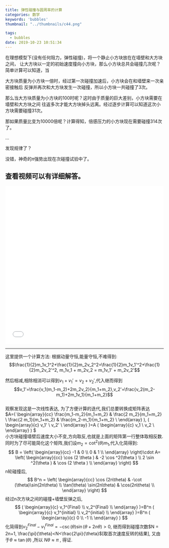 ```yaml
---
title: 弹性碰撞与圆周率的计算
categories: 数学
keywords: 'bubbles'
thumbnail: "../thumbnails/c44.png"

tags:
  - bubbles
date: 2019-10-23 10:51:34
---
```


在理想模型下(没有任何阻力，弹性碰撞)，将一个静止小方块放在在墙壁和大方块之间，
让大方块以一定的初始速度撞向小方块，那么小方块总共会碰撞几次呢？
简单计算可以知道，当

大方块质量为小方块一倍时，经过第一次碰撞加速后，小方块会在和墙壁来一次亲密接触后
反弹并再次和大方块发生一次碰撞，所以小方块一共碰撞了3次。

那么当大方块质量为小方块的100时呢？这时由于质量的巨大差别，小方块需要在墙壁和大方块之间
往返多次才能大方块掉头远离。经过逐步计算可以知道这次小方块需要碰撞31次。

那如果质量比变为10000倍呢？计算得知，倍感压力的小方块现在需要碰撞314次了。

...

发现规律了？

没错，神奇的$\pi$强势出现在次碰撞试验中了。

查看视频可以有详细解答。
-----------------------------  

<iframe height=500 width=100% src="//player.bilibili.com/player.html?aid=61421110&cid=106845214&page=1" scrolling="no" border="0" frameborder="no" framespacing="0" allowfullscreen="true"> </iframe>

-----------------------------  
这里提供一个计算方法:
根据动量守恒,能量守恒,不难得到:  
$$\frac{1}{2}m_1v_1^2+\frac{1}{2}m_2v_2^2=\frac{1}{2}m_1v_1'^2+\frac{1}{2}m_2v_2'^2, m_1v_1 + m_2v_2 = m_1v_1' + m_2v_2'$$

然后相减,相除相消可以得到$v_1+v_1'=v_2+v_2'$,代入继而得到  
$$v_1'=\frac{v_1(m_1-m_2)+2m_2v_2}{m_1+m_2},v_2'=\frac{v_2(m_2-m_1)+2m_1v_1}{m_1+m_2}$$  
观察发现这是一次线性表达, 为了方便计算的迭代,我们总要转换成矩阵表达  
$A=(
\begin{array}{cc}
 \frac{m_1-m_2}{m_1+m_2} & \frac{2 m_2}{m_1+m_2} \\
 \frac{2 m_1}{m_1+m_2} & \frac{m_2-m_1}{m_1+m_2} \\
\end{array}
), 
(
\begin{array}{c}
 v_1' \\
 v_2' \\
\end{array}
)=A (
\begin{array}{c}
 v_1 \\
 v_2 \\
\end{array}
)
$  
小方块碰撞墙壁后速度大小不变,方向取反,也就是上面的矩阵第一行整体取相反数.同时为了尽可能简化这个矩阵,我们设$m_2=\cot ^2(\theta )m_1$,代入化简得到:
$$
B = \left(
\begin{array}{cc}
 -1 & 0 \\
 0 & 1 \\
\end{array}
\right)\cdot A= \left(
\begin{array}{cc}
 \cos (2 \theta ) & -2 \cos ^2(\theta ) \\
 2 \sin ^2(\theta ) & \cos (2 \theta ) \\
\end{array}
\right)
$$
n轮碰撞后,
$$
B^n = \left(
\begin{array}{cc}
 \cos (2n\theta) & -\cot (\theta)\sin(2n\theta) \\
 \tan(\theta) \sin(2n\theta) & \cos(2n\theta) \\
\end{array}
\right)
$$
经过n次方块之间的碰撞+墙壁反弹之后,
$$
(
\begin{array}{c}
 v_1^{Final} \\
 v_2^{Final} \\
\end{array}
)=B^n (
\begin{array}{c}
 v_1^{initial} \\
 v_2^{initial} \\
\end{array}
)=B^n (
\begin{array}{c}
 0 \\
 -1 \\
\end{array}
)
$$
化简得到$v_2^{Final}-v_1^{Final} = -\csc(\theta)\sin(\theta +2n\theta) >0$,
继而得到碰撞次数$N = 2n+1,  \frac{\pi}{\theta}<N<\frac{2\pi}{\theta}$[取首次速度反转的结果], 又由于$\theta\approx \tan(\theta)$ ,所以 $N \theta \approx \pi$ , 得证.